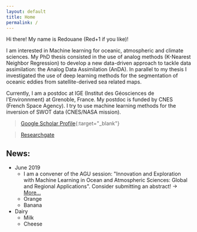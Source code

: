 ```yaml
---
layout: default
title: Home
permalink: /
---
```


Hi there! My name is Redouane (Red+1 if you like)!

I am interested in Machine learning for oceanic, atmospheric and climate sciences. My PhD thesis consisted in the use of analog methods (K-Nearest Neighbor Regression) to develop a new data-driven approach to tackle data assimilation: the Analog Data Assimilation (AnDA). In parallel to my thesis I investigated the use of deep learning methods for the segmentation of oceanic eddies from satellite-derived sea related maps.

Currently, I am a postdoc at IGE (Institut des Géosciences de l'Environnment) at Grenoble, France. My postdoc is funded by CNES (French Space Agency). I try to use machine learning methods for the inversion of SWOT data (CNES/NASA mission).

> [Google Scholar Profile](https://scholar.google.fr/citations?user=DuiyaQoAAAAJ&hl=en){:target="_blank"}

> [Researchgate](https://www.researchgate.net/profile/Redouane_Lguensat)


## News:

* June 2019
  * I am a convener of the AGU session: "Innovation and Exploration with Machine Learning in Ocean and Atmospheric Sciences: Global and Regional Applications". Consider submitting an abstract! -> [More...](https://agu.confex.com/agu/fm19/prelim.cgi/Session/85463)
  * Orange
  * Banana
* Dairy
  * Milk
  * Cheese
  

  


